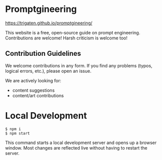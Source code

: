 # Promptgineering
https://trigaten.github.io/promptgineering/

This website is a free, open-source guide on prompt engineering. Contributions are welcome!
Harsh criticism is welcome too!

## Contribution Guidelines

We welcome contributions in any form. If you find any problems (typos, logical errors, etc.), please open an issue. 

We are actively looking for:

- content suggestions
- content/art contributions



# Local Development

```
$ npm i
$ npm start
```

This command starts a local development server and opens up a browser window. Most changes are reflected live without having to restart the server.

